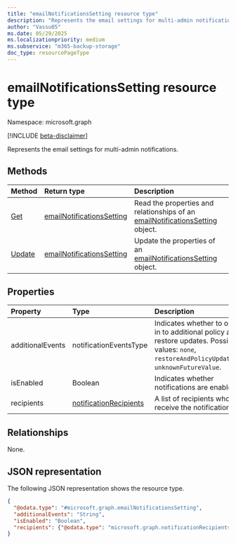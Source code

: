 ```yaml
---
title: "emailNotificationsSetting resource type"
description: "Represents the email settings for multi-admin notifications."
author: "Vassu05"
ms.date: 05/29/2025
ms.localizationpriority: medium
ms.subservice: "m365-backup-storage"
doc_type: resourcePageType
---
```


# emailNotificationsSetting resource type

Namespace: microsoft.graph

[!INCLUDE [beta-disclaimer](../../includes/beta-disclaimer.md)]

Represents the email settings for multi-admin notifications.

## Methods
|Method|Return type|Description|
|:---|:---|:---|
|[Get](../api/emailnotificationssetting-get.md)|[emailNotificationsSetting](../resources/emailnotificationssetting.md)|Read the properties and relationships of an [emailNotificationsSetting](../resources/emailnotificationssetting.md) object.|
|[Update](../api/emailnotificationssetting-update.md)|[emailNotificationsSetting](../resources/emailnotificationssetting.md)|Update the properties of an [emailNotificationsSetting](../resources/emailnotificationssetting.md) object.|

## Properties
|Property|Type|Description|
|:---|:---|:---|
|additionalEvents|notificationEventsType|Indicates whether to opt in to additional policy and restore updates. Possible values: `none`, `restoreAndPolicyUpdates`, `unknownFutureValue`.|
|isEnabled|Boolean|Indicates whether notifications are enabled.|
|recipients|[notificationRecipients](../resources/notificationrecipients.md)|A list of recipients who receive the notifications.|

## Relationships
None.

## JSON representation
The following JSON representation shows the resource type.
<!-- {
  "blockType": "resource",
  "keyProperty": "id",
  "@odata.type": "microsoft.graph.emailNotificationsSetting",
  "baseType": "microsoft.graph.entity",
  "openType": false
}
-->
``` json
{
  "@odata.type": "#microsoft.graph.emailNotificationsSetting",
  "additionalEvents": "String",
  "isEnabled": "Boolean",
  "recipients": {"@odata.type": "microsoft.graph.notificationRecipients"}
}
```
